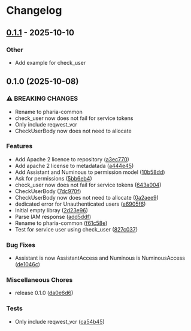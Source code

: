 # Changelog

## [0.1.1](https://github.com/Aleph-Alpha/pharia-common-rs/compare/v0.1.0...v0.1.1) - 2025-10-10

### Other

- Add example for check_user

## 0.1.0 (2025-10-08)


### ⚠ BREAKING CHANGES

* Rename to pharia-common
* check_user now does not fail for service tokens
* Only include reqwest_vcr
* CheckUserBody now does not need to allocate

### Features

* Add Apache 2 licence to repository ([a3ec770](https://github.com/Aleph-Alpha/pharia-common-rs/commit/a3ec770989fe66a88a2f0ae09b63688f307eabb4))
* Add apache 2 license to metadatada ([a444e45](https://github.com/Aleph-Alpha/pharia-common-rs/commit/a444e45f3c48b07565b366fe35e932cb7ced88fb))
* Add Assistant and Numinous to permission model ([10b58dd](https://github.com/Aleph-Alpha/pharia-common-rs/commit/10b58ddf1574eb65d123cd6e368eb52cca6647bb))
* Ask for permissions ([5bb6eb4](https://github.com/Aleph-Alpha/pharia-common-rs/commit/5bb6eb4e8384b8db9a24d8bf3cf72134bdef40cd))
* check_user now does not fail for service tokens ([643a004](https://github.com/Aleph-Alpha/pharia-common-rs/commit/643a004fdc79ef525f7d9e7e8f6eabedd0a653f5))
* CheckUserBody ([7dc970f](https://github.com/Aleph-Alpha/pharia-common-rs/commit/7dc970f61a1f86123b54e3e9bcfd524d07ac6405))
* CheckUserBody now does not need to allocate ([0a2aee9](https://github.com/Aleph-Alpha/pharia-common-rs/commit/0a2aee92d15771e13cc07ec20b519812021fda69))
* dedicated error for Unauthenticated users ([e6905f6](https://github.com/Aleph-Alpha/pharia-common-rs/commit/e6905f627972f31529acbb3d41dead6ef1103c4e))
* Initial empty libray ([2d23e96](https://github.com/Aleph-Alpha/pharia-common-rs/commit/2d23e969791581f68194d8dfd39da7cf87436a7b))
* Parse IAM response ([add5ddf](https://github.com/Aleph-Alpha/pharia-common-rs/commit/add5ddfe2d2d9a439c5a5b8c5274dc834997c7c1))
* Rename to pharia-common ([f61c58e](https://github.com/Aleph-Alpha/pharia-common-rs/commit/f61c58e676d58338f52d1a91ee8049224093917b))
* Test for service user using check_user ([827c037](https://github.com/Aleph-Alpha/pharia-common-rs/commit/827c03742b5407592f4d2dcc91b44f8216e6c264))


### Bug Fixes

* Assistant is now AssistantAccess and Numinous is NuminousAccess ([de1046c](https://github.com/Aleph-Alpha/pharia-common-rs/commit/de1046c20405ffc4b9427868348a45f077ae8c55))


### Miscellaneous Chores

* release 0.1.0 ([da0e6d6](https://github.com/Aleph-Alpha/pharia-common-rs/commit/da0e6d63f80c7a23f8c42c880e23bb0819c1e312))


### Tests

* Only include reqwest_vcr ([ca54b45](https://github.com/Aleph-Alpha/pharia-common-rs/commit/ca54b45422b76013078a5b09bc29fc6adafee654))
